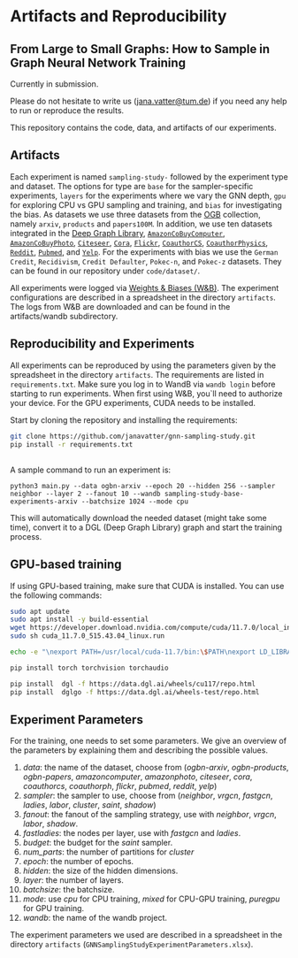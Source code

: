 # Artifacts and Reproducibility
## From Large to Small Graphs: How to Sample in Graph Neural Network Training 
Currently in submission. 

Please do not hesitate to write us (jana.vatter@tum.de) if you need any help to run or reproduce the results.

This repository contains the code, data, and artifacts of our experiments.

## Artifacts
Each experiment is named `sampling-study-` followed by the experiment type and dataset. The options for type are `base` for the sampler-specific experiments, `layers` for the experiments where we vary the GNN depth, `gpu` for exploring CPU vs GPU sampling and training, and `bias` for investigating the bias.
As datasets we use three datasets from the [OGB](https://ogb.stanford.edu/) collection, namely `arxiv`, `products` and `papers100M`. In addition, we use ten datasets integrated in the [Deep Graph Library](https://www.dgl.ai/), [`AmazonCoBuyComputer`](https://docs.dgl.ai/generated/dgl.data.AmazonCoBuyComputerDataset.html#dgl.data.AmazonCoBuyComputerDataset), [`AmazonCoBuyPhoto`](https://docs.dgl.ai/generated/dgl.data.AmazonCoBuyPhotoDataset.html#dgl.data.AmazonCoBuyPhotoDataset), [`Citeseer`](https://docs.dgl.ai/generated/dgl.data.CiteseerGraphDataset.html#dgl.data.CiteseerGraphDataset), [`Cora`](https://docs.dgl.ai/generated/dgl.data.CoraGraphDataset.html), [`Flickr`](https://docs.dgl.ai/generated/dgl.data.FlickrDataset.html), [`CoauthorCS`](https://docs.dgl.ai/generated/dgl.data.CoauthorCSDataset.html#dgl.data.CoauthorCSDataset), [`CoauthorPhysics`](https://docs.dgl.ai/generated/dgl.data.CoauthorPhysicsDataset.html#dgl.data.CoauthorPhysicsDataset), [`Reddit`](https://docs.dgl.ai/generated/dgl.data.RedditDataset.html), [`Pubmed`](https://docs.dgl.ai/generated/dgl.data.PubmedGraphDataset.html#dgl.data.PubmedGraphDataset), and [`Yelp`](https://docs.dgl.ai/generated/dgl.data.YelpDataset.html). 
For the experiments with bias we use the `German Credit`, `Recidivism`, `Credit Defaulter`, `Pokec-n`, and `Pokec-z` datasets. They can be found in our repository under `code/dataset/`.

All experiments were logged via [Weights & Biases (W&B)](https://wandb.ai/site). The experiment configurations are described in a spreadsheet in the directory `artifacts`. The logs from W&B are downloaded and can be found in the artifacts/wandb subdirectory.

## Reproducibility and Experiments
All experiments can be reproduced by using the parameters given by the spreadsheet in the directory `artifacts`. The requirements are listed in `requirements.txt`. Make sure you log in to WandB via ```wandb login``` before starting to run experiments. 
When first using W&B, you`ll need to authorize your device. For the GPU experiments, CUDA needs to be installed.

Start by cloning the repository and installing the requirements:

```bash
git clone https://github.com/janavatter/gnn-sampling-study.git
pip install -r requirements.txt
```

##
A sample command to run an experiment is:

```
python3 main.py --data ogbn-arxiv --epoch 20 --hidden 256 --sampler neighbor --layer 2 --fanout 10 --wandb sampling-study-base-experiments-arxiv --batchsize 1024 --mode cpu
```

This will automatically download the needed dataset (might take some time), convert it to a DGL (Deep Graph Library) graph and start the training process.


## GPU-based training
If using GPU-based training, make sure that CUDA is installed. You can use the following commands:
```bash
sudo apt update
sudo apt install -y build-essential
wget https://developer.download.nvidia.com/compute/cuda/11.7.0/local_installers/cuda_11.7.0_515.43.04_linux.run
sudo sh cuda_11.7.0_515.43.04_linux.run

echo -e "\nexport PATH=/usr/local/cuda-11.7/bin:\$PATH\nexport LD_LIBRARY_PATH=/usr/local/cuda-11.7/lib64:\$LD_LIBRARY_PATH" >> ~/.bashrc

pip install torch torchvision torchaudio

pip install  dgl -f https://data.dgl.ai/wheels/cu117/repo.html
pip install  dglgo -f https://data.dgl.ai/wheels-test/repo.html
```

## Experiment Parameters
For the training, one needs to set some parameters. We give an overview of the parameters by explaining them and describing the possible values.

1. *data*: the name of the dataset, choose from (*ogbn-arxiv*, *ogbn-products*, *ogbn-papers*, *amazoncomputer*, *amazonphoto*, *citeseer*, *cora*, *coauthorcs*, *coauthorph*, *flickr*, *pubmed*, *reddit*, *yelp*)
2. *sampler*: the sampler to use, choose from (*neighbor*, *vrgcn*, *fastgcn*, *ladies*, *labor*, *cluster*, *saint*, *shadow*)
3. *fanout*: the fanout of the sampling strategy, use with *neighbor*, *vrgcn*, *labor*, *shadow*.
4. *fastladies*: the nodes per layer, use with *fastgcn* and *ladies*.
5. *budget*: the budget for the *saint* sampler.
6. *num_parts*: the number of partitions for *cluster*
7. *epoch*: the number of epochs.
8. *hidden*: the size of the hidden dimensions.
9. *layer*: the number of layers.
10. *batchsize*: the batchsize.
11. *mode*: use *cpu* for CPU training, *mixed* for CPU-GPU training, *puregpu* for GPU training. 
12. *wandb*: the name of the wandb project.

The experiment parameters we used are described in a spreadsheet in the directory `artifacts` (`GNNSamplingStudyExperimentParameters.xlsx`).

